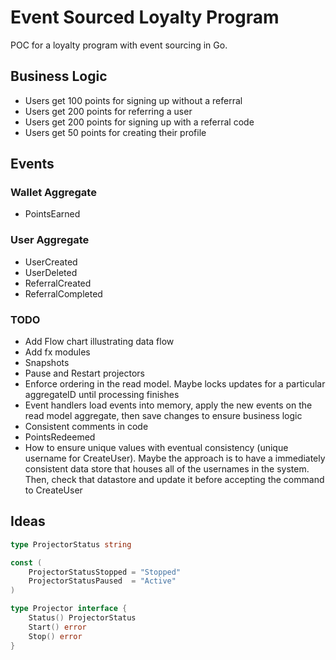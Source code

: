 # Event Sourced Loyalty Program

POC for a loyalty program with event sourcing in Go.

## Business Logic

-   Users get 100 points for signing up without a referral
-   Users get 200 points for referring a user
-   Users get 200 points for signing up with a referral code
-   Users get 50 points for creating their profile

## Events

### Wallet Aggregate

-   PointsEarned

### User Aggregate

-   UserCreated
-   UserDeleted
-   ReferralCreated
-   ReferralCompleted

### TODO

-   Add Flow chart illustrating data flow
-   Add fx modules
-   Snapshots
-   Pause and Restart projectors
-   Enforce ordering in the read model. Maybe locks updates for a particular aggregateID until processing finishes
-   Event handlers load events into memory, apply the new events on the read model aggregate, then save changes to ensure business logic
-   Consistent comments in code
-   PointsRedeemed
-   How to ensure unique values with eventual consistency (unique username for CreateUser). Maybe the approach is to have a immediately consistent data store that houses all of the usernames in the system. Then, check that datastore and update it before accepting the command to CreateUser

## Ideas

```go
type ProjectorStatus string

const (
	ProjectorStatusStopped = "Stopped"
	ProjectorStatusPaused  = "Active"
)

type Projector interface {
	Status() ProjectorStatus
	Start() error
	Stop() error
}
```
